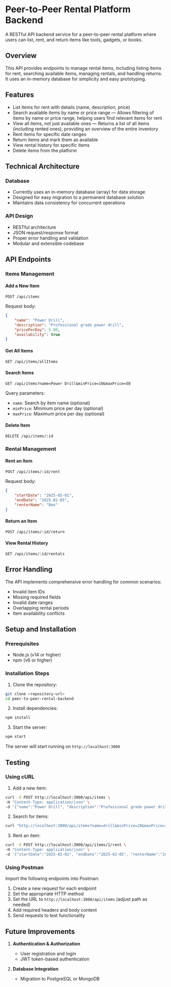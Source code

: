 # Peer-to-Peer Rental Platform Backend

A RESTful API backend service for a peer-to-peer rental platform where users can list, rent, and return items like tools, gadgets, or books.

## Overview

This API provides endpoints to manage rental items, including listing items for rent, searching available items, managing rentals, and handling returns. It uses an in-memory database for simplicity and easy prototyping.

## Features

- List items for rent with details (name, description, price)
- Search available items by name or price range — Allows filtering of items by name or price range, helping users find relevant items for rent
- View all items, not just available ones — Returns a list of all items (including rented ones), providing an overview of the entire inventory
- Rent items for specific date ranges
- Return items and mark them as available
- View rental history for specific items
- Delete items from the platform

## Technical Architecture

### Database
- Currently uses an in-memory database (array) for data storage
- Designed for easy migration to a permanent database solution
- Maintains data consistency for concurrent operations

### API Design
- RESTful architecture
- JSON request/response format
- Proper error handling and validation
- Modular and extensible codebase

## API Endpoints

### Items Management

#### Add a New Item
```
POST /api/items
```
Request body:
```json
{
    "name": "Power Drill",
    "description": "Professional grade power drill",
    "pricePerDay": 5.00,
    "availability": true
}
```

#### Get All Items
```
GET /api/items/allItems
```

#### Search Items
```
GET /api/items?name=Power Drill&minPrice=10&maxPrice=50
```
Query parameters:
- `name`: Search by item name (optional)
- `minPrice`: Minimum price per day (optional)
- `maxPrice`: Maximum price per day (optional)

#### Delete Item
```
DELETE /api/items/:id
```

### Rental Management

#### Rent an Item
```
POST /api/items/:id/rent
```
Request body:
```json
{
    "startDate": "2025-02-01",
    "endDate": "2025-02-05",
    "renterName": "Ben"
}
```

#### Return an Item
```
POST /api/items/:id/return
```

#### View Rental History
```
GET /api/items/:id/rentals
```

## Error Handling

The API implements comprehensive error handling for common scenarios:

- Invalid item IDs
- Missing required fields
- Invalid date ranges
- Overlapping rental periods
- Item availability conflicts

## Setup and Installation

### Prerequisites

- Node.js (v14 or higher)
- npm (v6 or higher)

### Installation Steps

1. Clone the repository:
```bash
git clone <repository-url>
cd peer-to-peer-rental-backend
```

2. Install dependencies:
```bash
npm install
```

3. Start the server:
```bash
npm start
```

The server will start running on `http://localhost:3000`

## Testing

### Using cURL

1. Add a new item:
```bash
curl -X POST http://localhost:3000/api/items \
-H "Content-Type: application/json" \
-d '{"name":"Power Drill", "description":"Professional grade power drill", "pricePerDay":5.00, "availability":true}'
```

2. Search for items:
```bash
curl "http://localhost:3000/api/items?name=drill&minPrice=20&maxPrice=30"
```

3. Rent an item:
```bash
curl -X POST http://localhost:3000/api/items/1/rent \
-H "Content-Type: application/json" \
-d '{"startDate":"2025-02-01", "endDate":"2025-02-05", "renterName":"John Doe"}'
```

### Using Postman

Import the following endpoints into Postman:

1. Create a new request for each endpoint
2. Set the appropriate HTTP method
3. Set the URL to `http://localhost:3000/api/items` (adjust path as needed)
4. Add required headers and body content
5. Send requests to test functionality

## Future Improvements

1. **Authentication & Authorization**
   - User registration and login
   - JWT token-based authentication

2. **Database Integration**
   - Migration to PostgreSQL or MongoDB


